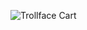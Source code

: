![Trollface Cart](https://github.com/LuckilyFluffy/troll/assets/132965098/2f116caf-7d58-4759-899b-ba6f58894503)
